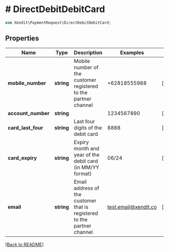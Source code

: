 # # DirectDebitDebitCard


```php
use Xendit\PaymentRequest\DirectDebitDebitCard;
```

## Properties

Name | Type | Description | Examples | Notes
------------ | ------------- | ------------- | ------------- | ------------- 
**mobile_number** | **string** | Mobile number of the customer registered to the partner channel | +62818555988 |  [optional]
**account_number** | **string** |  | 1234567890 |  [optional]
**card_last_four** | **string** | Last four digits of the debit card | 8888 |  [optional]
**card_expiry** | **string** | Expiry month and year of the debit card (in MM/YY format) | 06/24 |  [optional]
**email** | **string** | Email address of the customer that is registered to the partner channel | test.email@xendit.co |  [optional]

[[Back to README]](../../README.md)
